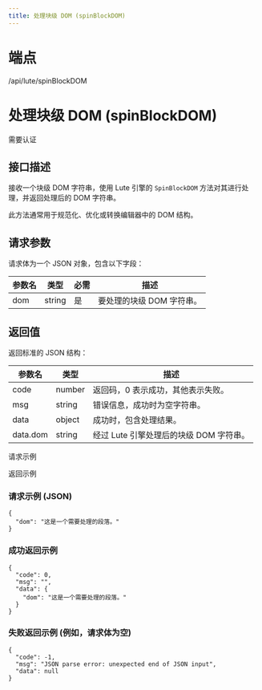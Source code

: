 ```yaml
---
title: 处理块级 DOM (spinBlockDOM)
---
```

# 端点

/api/lute/spinBlockDOM

# 处理块级 DOM (spinBlockDOM)

需要认证

## 接口描述

接收一个块级 DOM 字符串，使用 Lute 引擎的 `SpinBlockDOM` 方法对其进行处理，并返回处理后的 DOM 字符串。

此方法通常用于规范化、优化或转换编辑器中的 DOM 结构。

## 请求参数

请求体为一个 JSON 对象，包含以下字段：

| 参数名 | 类型 | 必需 | 描述 |
| --- | --- | --- | --- |
| dom | string | 是 | 要处理的块级 DOM 字符串。 |

## 返回值

返回标准的 JSON 结构：

| 参数名 | 类型 | 描述 |
| --- | --- | --- |
| code | number | 返回码，0 表示成功，其他表示失败。 |
| msg | string | 错误信息，成功时为空字符串。 |
| data | object | 成功时，包含处理结果。 |
| data.dom | string | 经过 Lute 引擎处理后的块级 DOM 字符串。 |

请求示例

返回示例

### 请求示例 (JSON)

```
{
  "dom": "这是一个需要处理的段落。"
}
```

### 成功返回示例

```
{
  "code": 0,
  "msg": "",
  "data": {
    "dom": "这是一个需要处理的段落。" 
  }
}
```

### 失败返回示例 (例如，请求体为空)

```
{
  "code": -1, 
  "msg": "JSON parse error: unexpected end of JSON input", 
  "data": null
}
```

